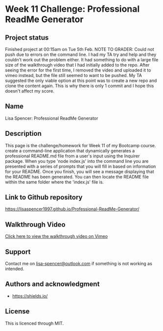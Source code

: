 # Week 11 Challenge: Professional ReadMe Generator

## Project status
Finished project at 00:15am on Tue 5th Feb. NOTE TO GRADER: Could not push due to errors on the command line. I had my TA try and help and they couldn't work out the problem either. It had something to do with a large file size of the walkthrough video that I had initially added to the repo. After seeing the error for the first time, I removed the video and uploaded it to vimeo instead, but the file still seemed to want to be pushed. My TA suggested the only viable option at this point was to create a new repo and clone the content again. This is why there is only 1 commit and I hope this doesn't affect my score. 

## Name
Lisa Spencer: Professional ReadMe Generator

## Description
This page is the challenge/homework for Week 11 of my Bootcamp course. create a command-line application that dynamically generates a professional README.md file from a user's input using the Inquirer package. When you type 'node index.js' into the command line you are presented with a series of prompts that you will fill in based on information for your README. Once you finish, you will see a message displaying that the README has been generated. You can then locate the README file within the same folder where the 'index.js' file is. 

## Link to Github repository
https://lisaspencer1997.github.io/Professional-ReadMe-Generator/

## Walkthrough Video
[Click here to view the walkthrough video on Vimeo](https://vimeo.com/910240640?share=copy)

## Support
Contact me on lisa-spencer@outlook.com if something is not working as intended.

## Authors and acknowledgment
* https://shields.io/

## License
This is licenced through MIT. 
